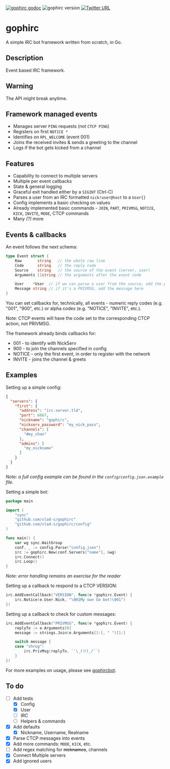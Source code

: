 [![gophirc godoc](https://img.shields.io/badge/godoc-reference-blue.svg)](https://godoc.org/github.com/vlad-s/gophirc)
![gophirc version](https://img.shields.io/badge/version-0.1-orange.svg)
[![Twitter URL](https://img.shields.io/twitter/url/http/shields.io.svg?style=social)](https://twitter.com/0x766c6164)

# gophirc
A simple IRC bot framework written from scratch, in Go.

## Description
Event based IRC framework.

## Warning
The API might break anytime.

## Framework managed events 
* Manages server `PING` requests (not `CTCP PING`)
* Registers on first `NOTICE *`
* Identifies on `RPL_WELCOME` (event 001)
* Joins the received invites & sends a greeting to the channel
* Logs if the bot gets kicked from a channel

## Features
* Capability to connect to multiple servers
* Multiple per event callbacks
* State & general logging
* Graceful exit handled either by a `SIGINT` (Ctrl-C)
* Parses a user from an IRC formatted `nick!user@host` to a `User{}`
* Config implements a basic checking on values
* Already implemented basic commands - `JOIN`, `PART`, `PRIVMSG`, `NOTICE`, `KICK`, `INVITE`, `MODE`, CTCP commands
* Many *(?)* more

## Events & callbacks
An event follows the next schema:
```go
type Event struct {
    Raw       string   // the whole raw line
    Code      string   // the reply code
    Source    string   // the source of the event (server, user)
    Arguments []string // the arguments after the event code

    User    *User  // if we can parse a user from the source, add the parsed user here
    Message string // if it's a PRIVMSG, add the message here
}
```
You can set callbacks for, technically, all events - numeric reply codes (e.g. "001", "900", etc.) or alpha codes (e.g. "NOTICE", "INVITE", etc.).

Note: CTCP events will have the code set to the corresponding CTCP action, not PRIVMSG.

The framework already binds callbacks for:
* 001 - to identify with NickServ
* 900 - to join the channels specified in config
* NOTICE - only the first event, in order to register with the network
* INVITE - joins the channel & greets

## Examples
Setting up a simple config:
```json
{
  "servers": {
    "first": {
      "address": "irc.server.tld",
      "port": 6667,
      "nickname": "gophirc",
      "nickserv_password": "my_nick_pass",
      "channels": [
        "#my_chan"
      ],
      "admins": [
        "my_nickname"
      ]
    }
  }
}
```
_Note: a full config example can be found in the `config/config.json.example` file._

Setting a simple bot:
```go
package main

import (
    "sync"
    "github.com/vlad-s/gophirc"
    "github.com/vlad-s/gophirc/config"
)

func main() {
    var wg sync.WaitGroup
    conf, _ := config.Parse("config.json")
    irc := gophirc.New(conf.Servers["name"], &wg)
    irc.Connect()
    irc.Loop()
}

```
_Note: error handling remains an exercise for the reader_

Setting up a callback to respond to a CTCP VERSION:
```go
irc.AddEventCallback("VERSION", func(e *gophirc.Event) {
    irc.Notice(e.User.Nick, "\001My own Go bot!\001")
})
```

Setting up a callback to check for custom messages:
```go
irc.AddEventCallback("PRIVMSG", func(e *gophirc.Event) {
    replyTo := e.Arguments[0]
    message := strings.Join(e.Arguments[1:], " ")[1:]

    switch message {
    case "shrug":
        irc.PrivMsg(replyTo, `¯\_(ツ)_/¯`)
    }
})
```

For more examples on usage, please see [gophircbot](https://github.com/vlad-s/gophircbot).

## To do
- [ ] Add tests
  - [x] Config
  - [x] User
  - [ ] IRC
  - [ ] Helpers & commands
- [x] Add defaults
  - [x] Nickname, Username, Realname
- [x] Parse CTCP messages into events
- [x] Add more commands: `MODE`, `KICK`, etc.
- [ ] Add regex matching for ~~nicknames~~, channels
- [x] Connect Multiple servers
- [x] Add ignored users